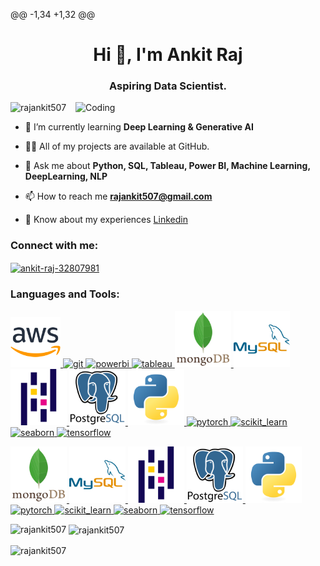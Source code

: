
@@ -1,34 +1,32 @@
<h1 align="center">Hi 👋, I'm Ankit Raj </h1>
<h3 align="center">Aspiring Data Scientist.</h3>

<img align="right" alt="Coding" width="400" src="https://github.com/user-attachments/assets/80bbedb6-9212-4202-a04f-4b55c2c7d1ce">

<p align="left"> <img src="https://komarev.com/ghpvc/?username=rajankit50&label=Profile%20views&color=0e75b6&style=flat" alt="rajankit507" /> </p>

- 🌱 I’m currently learning **Deep Learning & Generative AI**

- 👨‍💻 All of my projects are available at GitHub.

- 💬 Ask me about **Python, SQL, Tableau, Power BI, Machine Learning, DeepLearning, NLP**

- 📫 How to reach me **rajankit507@gmail.com**

- 📄 Know about my experiences [Linkedin](https://www.linkedin.com/in/ankit-raj-32807981)

<h3 align="left">Connect with me:</h3>
<p align="left">
<a href="https://www.linkedin.com/in/ankit-raj-32807981" target="blank"><img align="center" src="https://raw.githubusercontent.com/rahuldkjain/github-profile-readme-generator/master/src/images/icons/Social/linked-in-alt.svg" alt="ankit-raj-32807981" height="30" width="40" /></a>
</p>

<h3 align="left">Languages and Tools:</h3>
<p align="left"> <a href="https://aws.amazon.com" target="_blank" rel="noreferrer"> <img src="https://raw.githubusercontent.com/devicons/devicon/master/icons/amazonwebservices/amazonwebservices-original-wordmark.svg" alt="aws" width="80" height="80"/> </a> <a href="https://git-scm.com/" target="_blank" rel="noreferrer"> <img src="https://www.vectorlogo.zone/logos/git-scm/git-scm-icon.svg" alt="git" width="90" height="90"/> </a> <a href="https://powerbi.microsoft.com/" target="_blank" rel="noreferrer">
    <img src="https://www.vectorlogo.zone/logos/microsoft_powerbi/microsoft_powerbi-icon.svg" alt="powerbi" width="90" height="90"/>
  </a> <a href="https://www.tableau.com/" target="_blank" rel="noreferrer">
    <img src="https://user-images.githubusercontent.com/18670428/67619998-1227e580-f7fa-11e9-87de-99aef8ab17c5.png" alt="tableau" width="225" height="90"/>
  </a> <a href="https://www.mongodb.com/" target="_blank" rel="noreferrer"> <img src="https://raw.githubusercontent.com/devicons/devicon/master/icons/mongodb/mongodb-original-wordmark.svg" alt="mongodb" width="90" height="90"/> </a> <a href="https://www.mysql.com/" target="_blank" rel="noreferrer"> <img src="https://raw.githubusercontent.com/devicons/devicon/master/icons/mysql/mysql-original-wordmark.svg" alt="mysql" width="90" height="90"/> </a> <a href="https://pandas.pydata.org/" target="_blank" rel="noreferrer"> <img src="https://raw.githubusercontent.com/devicons/devicon/2ae2a900d2f041da66e950e4d48052658d850630/icons/pandas/pandas-original.svg" alt="pandas" width="90" height="90"/> </a> <a href="https://www.postgresql.org" target="_blank" rel="noreferrer"> <img src="https://raw.githubusercontent.com/devicons/devicon/master/icons/postgresql/postgresql-original-wordmark.svg" alt="postgresql" width="90" height="90"/> </a> <a href="https://www.python.org" target="_blank" rel="noreferrer"> <img src="https://raw.githubusercontent.com/devicons/devicon/master/icons/python/python-original.svg" alt="python" width="90" height="90"/> </a> <a href="https://pytorch.org/" target="_blank" rel="noreferrer"> <img src="https://www.vectorlogo.zone/logos/pytorch/pytorch-icon.svg" alt="pytorch" width="90" height="90"/> </a> <a href="https://scikit-learn.org/" target="_blank" rel="noreferrer"> <img src="https://upload.wikimedia.org/wikipedia/commons/0/05/Scikit_learn_logo_small.svg" alt="scikit_learn" width="90" height="90"/> </a> <a href="https://seaborn.pydata.org/" target="_blank" rel="noreferrer"> <img src="https://seaborn.pydata.org/_images/logo-mark-lightbg.svg" alt="seaborn" width="90" height="90"/> </a> <a href="https://www.tensorflow.org" target="_blank" rel="noreferrer"> <img src="https://www.vectorlogo.zone/logos/tensorflow/tensorflow-icon.svg" alt="tensorflow" width="90" height="90"/> </a> </p>
  </a>  <a href="https://www.mongodb.com/" target="_blank" rel="noreferrer"> <img src="https://raw.githubusercontent.com/devicons/devicon/master/icons/mongodb/mongodb-original-wordmark.svg" alt="mongodb" width="90" height="90"/> </a> <a href="https://www.mysql.com/" target="_blank" rel="noreferrer"> <img src="https://raw.githubusercontent.com/devicons/devicon/master/icons/mysql/mysql-original-wordmark.svg" alt="mysql" width="90" height="90"/> </a> <a href="https://pandas.pydata.org/" target="_blank" rel="noreferrer"> <img src="https://raw.githubusercontent.com/devicons/devicon/2ae2a900d2f041da66e950e4d48052658d850630/icons/pandas/pandas-original.svg" alt="pandas" width="90" height="90"/> </a> <a href="https://www.postgresql.org" target="_blank" rel="noreferrer"> <img src="https://raw.githubusercontent.com/devicons/devicon/master/icons/postgresql/postgresql-original-wordmark.svg" alt="postgresql" width="90" height="90"/> </a> <a href="https://www.python.org" target="_blank" rel="noreferrer"> <img src="https://raw.githubusercontent.com/devicons/devicon/master/icons/python/python-original.svg" alt="python" width="90" height="90"/> </a> <a href="https://pytorch.org/" target="_blank" rel="noreferrer"> <img src="https://www.vectorlogo.zone/logos/pytorch/pytorch-icon.svg" alt="pytorch" width="90" height="90"/> </a> <a href="https://scikit-learn.org/" target="_blank" rel="noreferrer"> <img src="https://upload.wikimedia.org/wikipedia/commons/0/05/Scikit_learn_logo_small.svg" alt="scikit_learn" width="90" height="90"/> </a> <a href="https://seaborn.pydata.org/" target="_blank" rel="noreferrer"> <img src="https://seaborn.pydata.org/_images/logo-mark-lightbg.svg" alt="seaborn" width="90" height="90"/> </a> <a href="https://www.tensorflow.org" target="_blank" rel="noreferrer"> <img src="https://www.vectorlogo.zone/logos/tensorflow/tensorflow-icon.svg" alt="tensorflow" width="90" height="90"/> </a> </p>

<p><img align="left" src="https://github-readme-stats.vercel.app/api/top-langs?username=rajankit507&show_icons=true&locale=en&layout=compact" alt="rajankit507" /></p>

<p>&nbsp;<img align="center" src="https://github-readme-stats.vercel.app/api?username=rajankit507&show_icons=true&locale=en" alt="rajankit507" /></p>

<p><img align="center" src="https://github-readme-streak-stats.herokuapp.com/?user=rajankit507&" alt="rajankit507" /></p>
